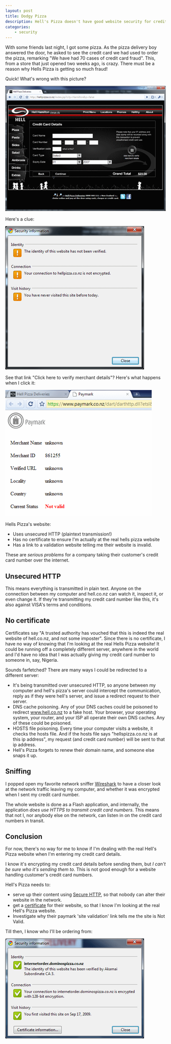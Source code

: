 ```yaml
---
layout: post
title: Dodgy Pizza
description: Hell's Pizza doesn't have good website security for credit card numbers
categories:
    - security
---
```


With some friends last night, I got some pizza. As the pizza delivery boy
answered the door, he asked to see the credit card we had used to order the
pizza, remarking "We have had 70 cases of credit card fraud". This, from a
store that just opened two weeks ago, is crazy. There must be a reason why
Hells Pizza is getting so much fraud!

Quick! What's wrong with this picture?

[![Hells Pizza asking for credit card number on unsecured page](/images/hells.png)](http://www.hell.co.nz)

Here's a clue:

![Google chrome website information](/images/chromeinfo.png)

See that link "Click here to verify merchant details"? Here's what happens when
I click it:

![Invalid website](/images/paymark.png)

Hells Pizza's website:

* Uses unsecured HTTP (plaintext transmission!)
* Has no certificate to ensure I'm actually at the real hells pizza website
* Has a link to a validation website telling me their website is invalid.

These are *serious problems* for a company taking their customer's credit card
number over the internet.

Unsecured HTTP
--------------

This means everything is transmitted in plain text. Anyone on the connection
between my computer and hell.co.nz can watch it, inspect it, or even change it.
If they're transmitting my credit card number like this, it's also against
VISA's terms and conditions.

No certificate
--------------

Certificates say "A trusted authority has vouched that this is indeed the real
website of hell.co.nz, and not some imposter". Since there is no certificate, I
have no way of knowing that I'm looking at the real Hells Pizza website! 
It could be running off a completely different server, anywhere in the world
and I'd have no idea that I was actually giving my credit card number to
someone in, say, Nigeria.

Sounds farfetched? There are many ways I could be redirected to a different server:

* It's being transmitted over unsecured HTTP, so anyone between my computer and 
  hell's pizza's server could intercept the communication, reply as if they
  were hell's server, and issue a redirect request to their server.
* DNS cache poisoning. Any of your DNS caches could be poisoned to redirect 
  www.hell.co.nz to a fake host. Your browser, your operating system, your
  router, and your ISP all operate their own DNS caches. Any of these could be
  poisoned.
* HOSTS file poisoning. Every time your computer visits a website, it checks the 
  hosts file. And if the hosts file says "hellspizza.co.nz is at this ip
  address", my request (and credit card number) will be sent to that ip
  address.
* Hell's Pizza forgets to renew their domain name, and someone else snaps it up.

Sniffing
--------

I popped open my favorite network sniffer
[Wireshark](http://www.wireshark.org) to have a closer look at the
network traffic leaving my computer, and whether it was encrypted when I sent
my credit card number.

The whole website is done as a Flash application, and internally, the
application *does use HTTPS to transmit credit card numbers*. This means that
not I, nor anybody else on the network, can listen in on the credit card
numbers in transit.

Conclusion
----------

For now, there's no way for me to know if I'm dealing with the real Hell's
Pizza website when I'm entering my credit card details.

I know it's encrypting my credit card details before sending them, but *I can't
be sure who it's sending them to*. This is not good enough for a website
handling customer's credit card numbers.

Hell's Pizza needs to: 

* serve up their content using 
  [Secure HTTP](http://en.wikipedia.org/wiki/HTTPS),
  so that nobody can alter their website in the network.
* get a [certificate](http://www.verisign.com/) for their website, so that I 
  know I'm looking at the real Hell's Pizza website.
* Investigate why their paymark 'site validation' link tells me the site is Not
  Valid.

Till then, I know who I'll be ordering from:

![Dominos Pizza Certificate](/images/dominos.png)
